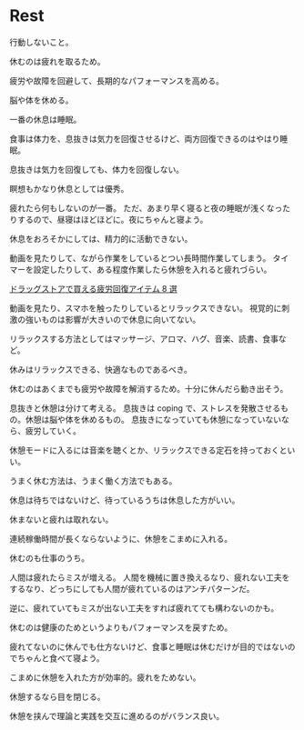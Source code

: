 # Rest

行動しないこと。

休むのは疲れを取るため。

疲労や故障を回避して、長期的なパフォーマンスを高める。

脳や体を休める。

一番の休息は睡眠。

食事は体力を、息抜きは気力を回復させるけど、両方回復できるのはやはり睡眠。

息抜きは気力を回復しても、体力を回復しない。

瞑想もかなり休息としては優秀。

疲れたら何もしないのが一番。
ただ、あまり早く寝ると夜の睡眠が浅くなったりするので、昼寝はほどほどに。夜にちゃんと寝よう。

休息をおろそかにしては、精力的に活動できない。

動画を見たりして、ながら作業をしているとつい長時間作業してしまう。
タイマーを設定したりして、ある程度作業したら休憩を入れると疲れづらい。

[ドラッグストアで買える疲労回復アイテム 8 選](https://twitter.com/piyopiyobiyou/status/1678614252058476545)

動画を見たり、スマホを触ったりしているとリラックスできない。
視覚的に刺激の強いものは影響が大きいので休息に向いてない。

リラックスする方法としてはマッサージ、アロマ、ハグ、音楽、読書、食事など。

休みはリラックスできる、快適なものであるべき。

休むのはあくまでも疲労や故障を解消するため。十分に休んだら動き出そう。

息抜きと休憩は分けて考える。
息抜きは coping で、ストレスを発散させるもの。休憩は脳や体を休めるもの。
息抜きになっていても休憩になっていないなら、疲労していく。

休憩モードに入るには音楽を聴くとか、リラックスできる定石を持っておくといい。

うまく休む方法は、うまく働く方法でもある。

休息は待ちではないけど、待っているうちは休息した方がいい。

休まないと疲れは取れない。

連続稼働時間が長くならないように、休憩をこまめに入れる。

休むのも仕事のうち。

人間は疲れたらミスが増える。
人間を機械に置き換えるなり、疲れない工夫をするなり、どっちにしても人間が疲れているのはアンチパターンだ。

逆に、疲れていてもミスが出ない工夫をすれば疲れてても構わないのかも。

休むのは健康のためというよりもパフォーマンスを戻すため。

疲れてないのに休んでも仕方ないけど、食事と睡眠は休むだけが目的ではないのでちゃんと食べて寝よう。

こまめに休憩を入れた方が効率的。疲れをためない。

休憩するなら目を閉じる。

休憩を挟んで理論と実践を交互に進めるのがバランス良い。
